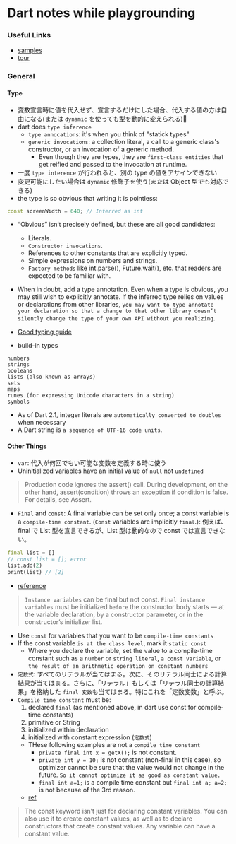 # Dart notes while playgrounding

### Useful Links

- [samples](https://dart.dev/samples#async)
- [tour](https://dart.dev/guides/language/language-tour)

### General

#### Type

- 変数宣言時に値を代入せず、宣言するだけにした場合、代入する値の方は自由になる(または `dynamic` を使っても型を動的に変えられる)
- dart does `type inference`
  - `type annocations`: it's when you think of "statick types"
  - `generic invocations`: a collection literal, a call to a generic class's constructor, or an invocation of a generic method.
    - Even though they are types, they are `first-class entities` that get reified and passed to the invocation at runtime.
- 一度 `type interence` が行われると、別の type の値をアサインできない
- 変更可能にしたい場合は `dynamic` 修飾子を使う(または Object 型でも対応できる)
- the type is so obvious that writing it is pointless:

```dart
const screenWidth = 640; // Inferred as int
```

- “Obvious” isn’t precisely defined, but these are all good candidates:
  - Literals.
  - `Constructor invocations`.
  - References to other constants that are explicitly typed.
  - Simple expressions on numbers and strings.
  - `Factory methods` like int.parse(), Future.wait(), etc. that readers are expected to be familiar with.
- When in doubt, add a type annotation. Even when a type is obvious, you may still wish to explicitly annotate. If the inferred type relies on values or declarations from other libraries, `you may want to type annotate your declaration so that a change to that other library doesn’t silently change the type of your own API without you realizing`.
- [Good typing guide](https://dart.dev/guides/language/effective-dart/design#types)

- build-in types

```text
numbers
strings
booleans
lists (also known as arrays)
sets
maps
runes (for expressing Unicode characters in a string)
symbols
```

- As of Dart 2.1, integer literals are `automatically converted to doubles` when necessary
- A Dart string is `a sequence of UTF-16 code units`.

#### Other Things

- `var`: 代入が何回でもい可能な変数を定義する時に使う
- Uninitialized variables have an initial value of `null` not `undefined`

> Production code ignores the assert() call. During development, on the other hand, assert(condition) throws an exception if condition is false. For details, see Assert.

- `Final` and `const`: A final variable can be set only once; a const variable is a `compile-time constant`. (`Const` variables are implicitly `final`.): 例えば、final で List 型を宣言できるが、List 型は動的なので const では宣言できない。

```dart
final list = []
// const list = []; error
list.add(2)
print(list) // [2]
```

- [reference](http://jpsepower.sakura.ne.jp/wp/dart%E3%81%AE%E5%A4%89%E6%95%B0%E5%AE%A3%E8%A8%80%EF%BC%88var-final-const%EF%BC%89%E3%81%AE%E9%81%95%E3%81%84/)

> `Instance variables` can be final but not const. `Final instance variables` must be initialized `before` the constructor body starts — at the variable declaration, by a constructor parameter, or in the constructor’s initializer list.

- Use `const` for variables that you want to be `compile-time constants`
- If the const variable `is at the class level`, mark it `static const`
  - Where you declare the variable, set the value to a compile-time constant such as a `number` or `string literal`, `a const variable`, or `the result of an arithmetic operation on constant numbers`
- `定数式`: すべてのリテラルが当てはまる。次に、そのリテラル同士による計算結果が当てはまる。さらに、「リテラル」もしくは「リテラル同士の計算結果」を格納した `final 変数`も当てはまる。特にこれを「定数変数」と呼ぶ。
- `Compile time constant` must be:
  1. declared `final` (as mentioned above, in dart use const for compile-time constants)
  2. primitive or String
  3. initialized within declaration
  4. initialized with constant expression (`定数式`)
  - THese following examples are not a `compile time constant`
    - `private final int x = getX();` is not constant.
    - `private int y = 10;` is not constant (non-final in this case), so optimizer cannot be sure that the value would not change in the future. `So it cannot optimize it as good as constant value.`
    - `final int a=1;` is a compile time constant but `final int a; a=2;` is not because of the 3rd reason.
  - [ref](https://stackoverflow.com/questions/9082971/compile-time-constants-and-variables)

> The const keyword isn’t just for declaring constant variables. You can also use it to create constant values, as well as to declare constructors that create constant values. Any variable can have a constant value.
